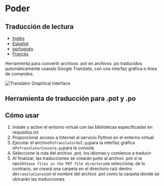 # Poder

## Traducción de lectura

-   [Inglés](README.md)
-   [Español](README.es.md)
-   [portugués](README.pt.md)
-   [Francés](README.fr.md)

Herramienta para convertir archivos .pot en archivos .po traducidos automáticamente usando Google Translate, con una interfaz gráfica o línea de comandos.

![Translator Graphical Interface](https://github.com/user-attachments/assets/9e127200-25d4-4367-9768-b2eef11d10e2)

## Herramienta de traducción para .pot y .po

## Cómo usar

1.  Instale y active el entorno virtual con las bibliotecas especificadas en requisitos.txt
2.  Proporcionar acceso a Internet al servicio Python en el entorno virtual
3.  Ejecutar el archivo`PoTranslatorGUI.py`para la interfaz gráfica o`PoTranslatorConsole.py`para la consola
4.  Seleccione la ruta del archivo .pot, los idiomas y comience a traducir
5.  Al finalizar, las traducciones se crearán junto al archivo .pot si la opción`Save files in the POT file directory`se selecciona; de lo contrario, se creará una carpeta en el directorio raíz dentro de`translations`con el nombre del archivo .pot como la carpeta donde se ubicarán las traducciones
